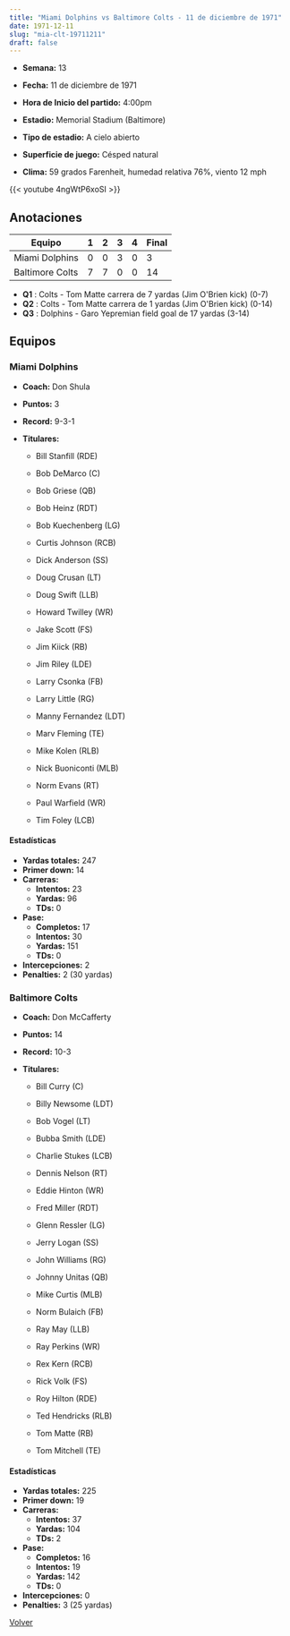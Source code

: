 ```yaml
---
title: "Miami Dolphins vs Baltimore Colts - 11 de diciembre de 1971"
date: 1971-12-11
slug: "mia-clt-19711211"
draft: false
---
```


* **Semana:** 13
* **Fecha:** 11 de diciembre de 1971

* **Hora de Inicio del partido:** 4:00pm
* **Estadio:** Memorial Stadium (Baltimore)
* **Tipo de estadio:** A cielo abierto
* **Superficie de juego:** Césped natural
* **Clima:** 59 grados Farenheit, humedad relativa 76%, viento 12 mph


{{< youtube 4ngWtP6xoSI >}}


## Anotaciones
| Equipo | 1 | 2 | 3 | 4 | Final |
|--------|---|---|---|---|-------|
| Miami Dolphins  | 0 | 0 | 3 | 0  | 3 |
| Baltimore Colts  | 7 | 7 | 0 | 0  | 14 |
* **Q1** : Colts - Tom Matte carrera de 7 yardas (Jim O'Brien kick) (0-7)
* **Q2** : Colts - Tom Matte carrera de 1 yardas (Jim O'Brien kick) (0-14)
* **Q3** : Dolphins - Garo Yepremian field goal de 17 yardas (3-14)


## Equipos


### Miami Dolphins
* **Coach:** Don Shula
* **Puntos:** 3
* **Record:** 9-3-1
* **Titulares:** 

  * Bill Stanfill (RDE) 

  * Bob DeMarco (C) 

  * Bob Griese (QB) 

  * Bob Heinz (RDT) 

  * Bob Kuechenberg (LG) 

  * Curtis Johnson (RCB) 

  * Dick Anderson (SS) 

  * Doug Crusan (LT) 

  * Doug Swift (LLB) 

  * Howard Twilley (WR) 

  * Jake Scott (FS) 

  * Jim Kiick (RB) 

  * Jim Riley (LDE) 

  * Larry Csonka (FB) 

  * Larry Little (RG) 

  * Manny Fernandez (LDT) 

  * Marv Fleming (TE) 

  * Mike Kolen (RLB) 

  * Nick Buoniconti (MLB) 

  * Norm Evans (RT) 

  * Paul Warfield (WR) 

  * Tim Foley (LCB) 

#### Estadísticas
* **Yardas totales:** 247
* **Primer down:** 14
* **Carreras:**
  * **Intentos:** 23
  * **Yardas:** 96
  * **TDs:** 0
* **Pase:**
  * **Completos:** 17
  * **Intentos:** 30
  * **Yardas:** 151
  * **TDs:** 0
* **Intercepciones:** 2
* **Penalties:** 2 (30 yardas)

### Baltimore Colts
* **Coach:** Don McCafferty
* **Puntos:** 14
* **Record:** 10-3
* **Titulares:** 

  * Bill Curry (C) 

  * Billy Newsome (LDT) 

  * Bob Vogel (LT) 

  * Bubba Smith (LDE) 

  * Charlie Stukes (LCB) 

  * Dennis Nelson (RT) 

  * Eddie Hinton (WR) 

  * Fred Miller (RDT) 

  * Glenn Ressler (LG) 

  * Jerry Logan (SS) 

  * John Williams (RG) 

  * Johnny Unitas (QB) 

  * Mike Curtis (MLB) 

  * Norm Bulaich (FB) 

  * Ray May (LLB) 

  * Ray Perkins (WR) 

  * Rex Kern (RCB) 

  * Rick Volk (FS) 

  * Roy Hilton (RDE) 

  * Ted Hendricks (RLB) 

  * Tom Matte (RB) 

  * Tom Mitchell (TE) 

#### Estadísticas
* **Yardas totales:** 225
* **Primer down:** 19
* **Carreras:**
  * **Intentos:** 37
  * **Yardas:** 104
  * **TDs:** 2
* **Pase:**
  * **Completos:** 16
  * **Intentos:** 19
  * **Yardas:** 142
  * **TDs:** 0
* **Intercepciones:** 0
* **Penalties:** 3 (25 yardas)


[Volver](/historia/1971)
